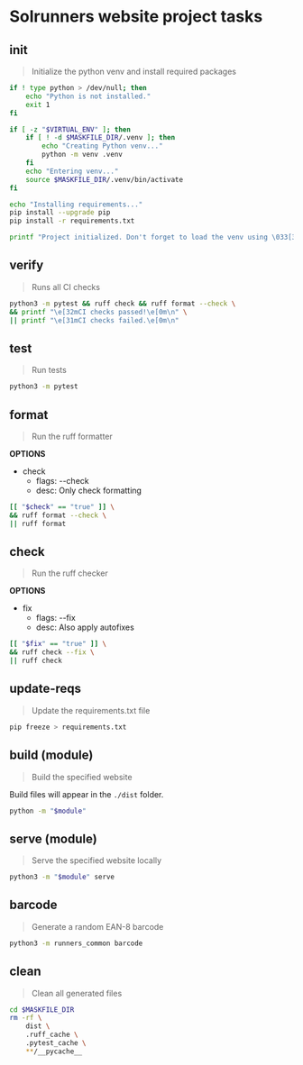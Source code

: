 # Solrunners website project tasks

## init
> Initialize the python venv and install required packages

```sh
if ! type python > /dev/null; then
    echo "Python is not installed."
    exit 1
fi

if [ -z "$VIRTUAL_ENV" ]; then
    if [ ! -d $MASKFILE_DIR/.venv ]; then
        echo "Creating Python venv..."
        python -m venv .venv
    fi
    echo "Entering venv..."
    source $MASKFILE_DIR/.venv/bin/activate
fi

echo "Installing requirements..."
pip install --upgrade pip
pip install -r requirements.txt

printf "Project initialized. Don't forget to load the venv using \033[32msource .venv/bin/activate\033[0m.\n"
```

## verify
> Runs all CI checks

```sh
python3 -m pytest && ruff check && ruff format --check \
&& printf "\e[32mCI checks passed!\e[0m\n" \
|| printf "\e[31mCI checks failed.\e[0m\n"
```

## test
> Run tests

```sh
python3 -m pytest
```

## format
> Run the ruff formatter

**OPTIONS**
- check
	- flags: --check
	- desc: Only check formatting

```sh
[[ "$check" == "true" ]] \
&& ruff format --check \
|| ruff format
```

## check
> Run the ruff checker

**OPTIONS**
- fix
	- flags: --fix
	- desc: Also apply autofixes

```sh
[[ "$fix" == "true" ]] \
&& ruff check --fix \
|| ruff check
```

## update-reqs
> Update the requirements.txt file

```sh
pip freeze > requirements.txt
```

## build (module)
> Build the specified website

Build files will appear in the `./dist` folder.

```sh
python -m "$module"
```

## serve (module)
> Serve the specified website locally

```sh
python3 -m "$module" serve
```

## barcode
> Generate a random EAN-8 barcode

```sh
python3 -m runners_common barcode
```

## clean
> Clean all generated files

```sh
cd $MASKFILE_DIR
rm -rf \
	dist \
	.ruff_cache \
	.pytest_cache \
	**/__pycache__
```
